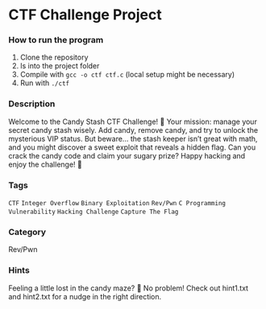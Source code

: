 # CTF Challenge Project 

### How to run the program
1. Clone the repository
2. ls into the project folder
3. Compile with ```gcc -o ctf ctf.c``` (local setup might be necessary)
4. Run with ```./ctf```

### Description
Welcome to the Candy Stash CTF Challenge! 🍬
Your mission: manage your secret candy stash wisely. Add candy, remove candy, and try to unlock the mysterious VIP status. 
But beware... the stash keeper isn’t great with math, and you might discover a sweet exploit that reveals a hidden flag. 
Can you crack the candy code and claim your sugary prize?
Happy hacking and enjoy the challenge! 🎉

### Tags
```CTF``` ```Integer Overflow``` ```Binary Exploitation``` ```Rev/Pwn``` ```C Programming``` ```Vulnerability``` ```Hacking Challenge``` ```Capture The Flag```

### Category
Rev/Pwn

### Hints
Feeling a little lost in the candy maze? 🍬 No problem!
Check out hint1.txt and hint2.txt for a nudge in the right direction.

